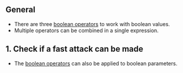 ## General

- There are three [boolean operators][operators] to work with boolean values.
- Multiple operators can be combined in a single expression.

## 1. Check if a fast attack can be made

- The [boolean operators][operators] can also be applied to boolean parameters.

[operators]: https://docs.oracle.com/javase/tutorial/java/nutsandbolts/opsummary.html
